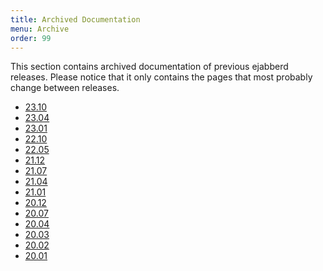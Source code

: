 ```yaml
---
title: Archived Documentation
menu: Archive
order: 99
---
```


This section contains archived documentation of previous ejabberd releases.
Please notice that it only contains the pages that most probably change between releases.

<!-- RELEASE_LIST -->
* [23.10](/archive/23_10/)
* [23.04](/archive/23_04/)
* [23.01](/archive/23_01/)
* [22.10](/archive/22_10/)
* [22.05](/archive/22_05/)
* [21.12](/archive/21_12/)
* [21.07](/archive/21_07/)
* [21.04](/archive/21_04/)
* [21.01](/archive/21_01/)
* [20.12](/archive/20_12/)
* [20.07](/archive/20_07/)
* [20.04](/archive/20_04/)
* [20.03](/archive/20_03/)
* [20.02](/archive/20_02/)
* [20.01](/archive/20_01/)
